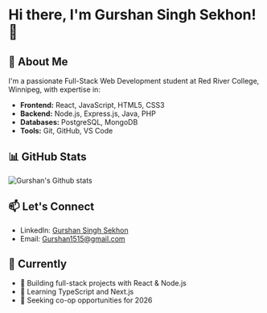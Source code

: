 # Hi there, I'm Gurshan Singh Sekhon! 👋

## 🚀 About Me
I'm a passionate Full-Stack Web Development student at Red River College, Winnipeg, with expertise in:
- **Frontend:** React, JavaScript, HTML5, CSS3
- **Backend:** Node.js, Express.js, Java, PHP  
- **Databases:** PostgreSQL, MongoDB
- **Tools:** Git, GitHub, VS Code

## 📊 GitHub Stats
![Gurshan's Github stats](https://github-readme-stats.vercel.app/api?username=Gurshan0313&show_icons=true&theme=radical)

## 📫 Let's Connect
- LinkedIn: [Gurshan Singh Sekhon](https://www.linkedin.com/in/gurshan-singh-sekhon-701538237/)
- Email: Gurshan1515@gmail.com

## 🎯 Currently
- 🔭 Building full-stack projects with React & Node.js
- 🌱 Learning TypeScript and Next.js
- 👯 Seeking co-op opportunities for 2026
